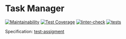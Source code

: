 # Task Manager

[![Maintainability](https://api.codeclimate.com/v1/badges/0a91650542e32f4d6c10/maintainability)](https://codeclimate.com/github/python52course/task-manager/maintainability) [![Test Coverage](https://api.codeclimate.com/v1/badges/0a91650542e32f4d6c10/test_coverage)](https://codeclimate.com/github/python52course/task-manager/test_coverage) [![linter-check](https://github.com/python52course/task-manager/actions/workflows/linter-check.yml/badge.svg?branch=dev)](https://github.com/python52course/task-manager/actions/workflows/linter-check.yml) [![tests](https://github.com/python52course/task-manager/actions/workflows/tests-check.yml/badge.svg?branch=dev)](https://github.com/python52course/task-manager/actions/workflows/tests-check.yml)

Specification: [test-assigment](https://zhukovsd.github.io/python-backend-learning-course/projects/task-tracker/)
